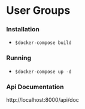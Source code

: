 # User Groups

### Installation

* `$docker-compose build`

### Running

* `$docker-compose up -d`

### Api Documentation

http://localhost:8000/api/doc
